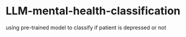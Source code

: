 # LLM-mental-health-classification
using pre-trained model to classify if patient is depressed or not 
